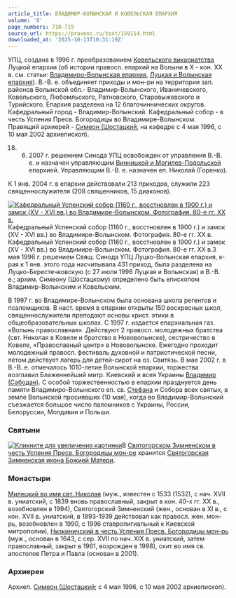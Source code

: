 ```yaml
---
article_title: ВЛАДИМИР-ВОЛЫНСКАЯ И КОВЕЛЬСКАЯ ЕПАРХИЯ
volume: '8'
page_numbers: 718-719
source_url: https://pravenc.ru/text/159114.html
downloaded_at: '2025-10-13T10:31:19Z'
---
```


УПЦ, создана в 1996 г. преобразованием [Ковельского викариатства](<https://pravenc.ru/text/Ковельского викариатства.html>) Луцкой епархии (об истории правосл. епархий на Волыни в X - кон. XX в. см. статьи: [Владимиро-Волынская епархия](<https://pravenc.ru/text/Владимиро-Волынская епархия.html>), [Луцкая и Волынская епархия](<https://pravenc.ru/text/Луцкая и Волынская епархия.html>)). В.-В. е. объединяет приходы и мон-ри на территории зап. районов Волынской обл.- Владимир-Волынского, Иваничевского, Ковельского, Любомльского, Ратновского, Старовыжевского и Турийского. Епархия разделена на 12 благочиннических округов. Кафедральный город - Владимир-Волынский. Кафедральный собор - в честь Успения Пресв. Богородицы во Владимире-Волынском. Правящий архиерей - [Симеон (Шостацкий](<https://pravenc.ru/text/Симеон (Шостацкий.html>), на кафедре с 4 мая 1996, с 10 мая 2002 архиепископ).

18. 06. 2007 г. решением Синода УПЦ освобожден от управления В.-В. е. и назначен управляющим [Винницкой и Могилев-Подольской](<https://pravenc.ru/text/Винницкой и Могилев-Подольской.html>) епархией. Управляющим В.-В. е. назначен еп. Николай (Горенко).

К 1 янв. 2004 г. в епархии действовали 213 приходов, служили 223 священнослужителя (208 священников, 15 диаконов).

[![Кафедральный Успенский собор (1160 г., восстновлен в 1900 г.) и замок (XV - XVI вв.) во Владимире-Волынском. Фотография. 80-е гг. XX в.](https://pravenc.ru/data/915/463/1234/i200.jpg "Кликните для увеличения картинки")](https://pravenc.ru/data/915/463/1234/i400.jpg)Кафедральный Успенский собор (1160 г., восстновлен в 1900 г.) и замок (XV - XVI вв.) во Владимире-Волынском. Фотография. 80-е гг. XX в.  
Кафедральный Успенский собор (1160 г., восстновлен в 1900 г.) и замок (XV - XVI вв.) во Владимире-Волынском. Фотография. 80-е гг. XX в.3 мая 1996 г. решением Свящ. Синода УПЦ Луцко-Волынская епархия, к-рая к 1 янв. этого года насчитывала 431 приход, была разделена на Луцко-Берестечковскую (с 27 июля 1996 Луцкая и Волынская) и В.-В. е.; архим. Симеону (Шостацкому) определено быть епископом Владимир-Волынским и Ковельским.

В 1997 г. во Владимире-Волынском была основана школа регентов и псаломщиков. В наст. время в епархии открыты 150 воскресных школ, священнослужители преподают основы христ. этики в общеобразовательных школах. С 1997 г. издается епархиальная газ. «Волынь православная». Действуют 2 правосл. молодежных братства (свт. Николая в Ковеле и братство в Нововолынске), сестричество в Ковеле, «Православный центр» в Нововолынске. Ежегодно проходит молодежный правосл. фестиваль духовной и патриотической песни, летом действует лагерь для детей-сирот на оз. Свитязь. В мае 2002 г. в В.-В. е. отмечалось 1010-летие Волынской епархии, торжества возглавил Блаженнейший митр. Киевский и всея Украины [Владимир (Сабодан)](https://pravenc.ru/text/Владимир.html). С особой торжественностью в епархии празднуется день памяти Владимиро-Волынского еп. св. [Стефана](https://pravenc.ru/text/Стефан.html) и Собора всех святых, в земле Волынской просиявших (10 мая), когда во Владимир-Волынский съезжается большое число паломников с Украины, России, Белоруссии, Молдавии и Польши.

### Святыни

[![](https://pravenc.ru/data/631/465/1234/i200.jpg "Кликните для увеличения картинки")](https://pravenc.ru/data/631/465/1234/i800.jpg)В [Святогорском Зимненском в честь Успения Пресв. Богородицы мон-ре](<https://pravenc.ru/text/Святогорском Зимненском в честь Успения Пресв  Богородицы мон-ре.html>) хранится [Святогорская Зимненская икона Божией Матери](<https://pravenc.ru/text/Святогорская Зимненская икона Божией Матери.html>).

### Монастыри

[Милецкий во имя свт. Николая](<https://pravenc.ru/text/Милецкий во имя свт  Николая.html>) (муж., известен с 1533 (1532), с нач. XVII в. униатский, с 1839 вновь православный, закрыт в кон. 40-х гг. XX в., возобновлен в 1994), Святогорский Зимненский (жен., основан в XI в., с кон. XVII в. униатский, в 1893-1939 действовал как правосл. жен. мон-рь, возобновлен в 1990, с 1996 ставропигиальный к Киевской митрополии), [Низкиничский в честь Успения Пресв. Богородицы мон-рь](<https://pravenc.ru/text/Низкиничский в честь Успения Пресв  Богородицы мон-рь.html>) (муж., основан в 1643, с сер. XVII по нач. XIX в. униатский, затем православный, закрыт в 1961, возрожден в 1998), скит во имя св. апостолов Петра и Павла (основан в 2001).

### Архиереи

Архиеп. [Симеон (Шостацкий](<https://pravenc.ru/text/Симеон (Шостацкий.html>); с 4 мая 1996, с 10 мая 2002 архиепископ).
